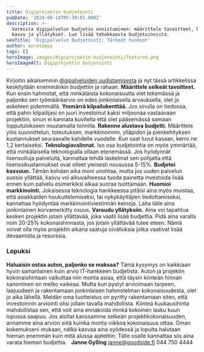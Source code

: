 ```yaml
---
title: Digiprojektin budjetointi
pubDate: '2024-08-14T05:30:02.000Z'
description: >-
  Varmista digipalvelun budjetin onnistuminen: määrittele tavoitteet, huomioi
  kasvu ja yllätykset. Lue lisää tehokkaasta budjetoinnista.
seoTitle: 'Digipalvelun Budjetointi: Tärkeät huomiot'
author: moretagoy
tags: []
heroImage: images/digiprojektin-budjetointi/featured.png
heroImageAlt: Digiprojektin budjetointi
---
```


Kirjoitin aikaisemmin [digipalveluiden uudistamisesta](https://goodside.fi/digipalvelun-uudistaminen/) ja nyt tässä artikkelissa keskitytään enemmänkin budjettiin ja rahaan. **Määrittele selkeät tavoitteet.** Kun ensin hahmotat, että minkälaista kokonaisuutta olet tekemässä ja paljonko sen työmääräarvio on edes jonkinlaisella arvauksella, olet jo askeleen pidemmällä. **Ymmärrä kilpailukenttää.** Jos sinulla on tiedossa, että pahin kilpailijasi on juuri investoinut kaksi miljoonaa vastaavaan projektiin, sinun ei kannata kuvitella että olet pääsemässä samaan lopputulokseen muutamalla tonnilla. **Rakenne alustava budjetti.** Määrittele ylös suunnittelun, toteutuksen, markkinoinnin, ylläpidon ja pienkehityksen kustannukset seuraavalle kahdelle vuodelle. Kun saat luvut kasaan, kerro ne 1,2 kertaiseksi. **Teknologiavalinnat.** Iso osa budjetointia on myös ymmärtää, että minkälaisella teknologialla ollaan etenemässä. Jos hyödynnät lisensoituja palveluita, kannattaa tehdä laskelmat sen pohjalta että lisenssikustannukset ovat olleet yleisesti nousussa 5-15%. **Budjetoi kasvuun.** Tämän kohdan aika moni unohtaa, mutta jos uuden palvelun suosio yllättää, kasvu voi alkuvaiheessa tuoda painetta investoida lisää ennen kuin palvelu esimerkiksi alkaa suoraa tuottamaan. **Huomioi markkinointi.** Jokaisessa teknologia hankkeessa pitäisi aina myös muistaa, että asiakkaiden houkuttelemiseksi, tai nykykäyttäjien tiedottamiseksi, kannattaa hyödyntää markkinointiviestinnän keinoja. Laita tälle aina jonkinlainen korvamerkitty osuus. **Varaudu yllätyksiin.** Aina voi tapahtua kesken projektin jotain yllättävää, joka vaatii lisää budjettia. Pidä aina varalla noin 20-25% kokonaishinnasta, jos jotain yllättävää tulee eteen. Nämä voivat olla myös projektin aikana saatuja oivalluksia jotka vaativat lisää devaamista ja resurssia.

### Lopuksi

**Haluaisin ostaa auton, paljonko se maksaa?** Tämä kysymys on kaikkiaan hyvin samanlainen kuin arvio IT-hankkeen budjetista. Auton ja projektin kokonaishintaan vaikuttaa niin monta asiaa, että täysin kiinteän hinnan sanominen on melko vaikeaa. Mutta kun pystyt arvioimaan tarpeen, laajuudeen ja rakentamaan jonkinlaisen hahmotelman kokonaisuudesta, olet jo aika lähellä. Meidän oma tuotteistus on pyritty rakentamaan siten, että investoinnin arviointi olisi jollain tavalla mahdollista. Kiinteä kuukausihinta mahdollistaa sen, että voit aina ennakoida minkä kokoinen lasku kuun lopussa saapuu. Jos aloitat kanssamme selkeän projektikokonaisuuden, annamme aina arvion siitä kuinka monta viikkoa kokonaisuus ottaa. Oman kokemukseni mukaan, nälkä kasvaa aina syödessä ja lopulta halutaan hieman enemmän kuin mitä alussa ajateltiin. Tälle osalle kannattaa siis aina varata hieman budjettia.   **Janne Gylling** janne@goodside.fi 044 750 4444